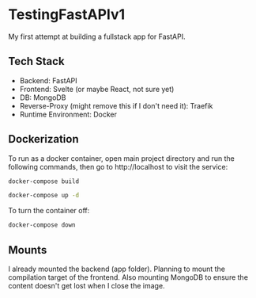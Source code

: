 # TestingFastAPIv1
My first attempt at building a fullstack app for FastAPI.

## Tech Stack
* Backend: FastAPI
* Frontend: Svelte (or maybe React, not sure yet)
* DB: MongoDB
* Reverse-Proxy (might remove this if I don't need it): Traefik
* Runtime Environment: Docker

## Dockerization
To run as a docker container, open main project directory and run the following commands, then go to http://localhost to visit the service:
```bash
docker-compose build
```
```bash
docker-compose up -d
```
To turn the container off:
```bash
docker-compose down
```

## Mounts
I already mounted the backend (app folder). Planning to mount the compilation target of the frontend. Also mounting MongoDB to ensure the content doesn't get lost when I close the image.